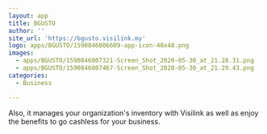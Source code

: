 ```yaml
---
layout: app
title: BGUSTO
author: ''
site_url: 'https://bgusto.visilink.my'
logo: apps/BGUSTO/1590846006609-app-icon-48x48.png
images:
  - apps/BGUSTO/1590846007321-Screen_Shot_2020-05-30_at_21.28.31.png
  - apps/BGUSTO/1590846007467-Screen_Shot_2020-05-30_at_21.29.43.png
categories:
  - Business

---
```

Also, it manages your organization's inventory with Visilink as well as enjoy the benefits to go cashless for your business.
